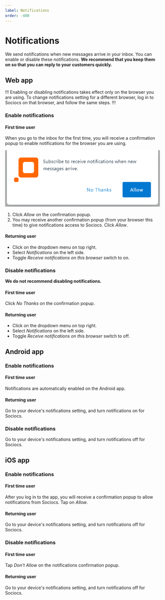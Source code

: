 ```yaml
---
label: Notifications
order: -400
---
```


# Notifications

We send notifications when new messages arrive in your inbox. You can enable or disable these notifications. **We recommend that you keep them on so that you can reply to your customers quickly.**

## Web app

!!!
Enabling or disabling notifications takes effect only on the browser you are using. To change notifications setting for a different browser, log in to Sociocs on that browser, and follow the same steps.
!!!

### Enable notifications

#### First time user

When you go to the inbox for the first time, you will receive a confirmation popup to enable notifications for the browser you are using.

![Notifications popup](/static/images/push-notifications-popup.png "Notifications popup")

1. Click *Allow* on the confirmation popup.
2. You may receive another confirmation popup (from your browser this time) to give notifications access to Sociocs. Click *Allow*.

#### Returning user

- Click on the dropdown menu on top right.
- Select *Notifications* on the left side.
- Toggle *Receive notifications on this browser* switch to on.

### Disable notifications

**We do not recommend disabling notifications.**

#### First time user

Click *No Thanks* on the confirmation popup.

#### Returning user

- Click on the dropdown menu on top right.
- Select *Notifications* on the left side.
- Toggle *Receive notifications on this browser* switch to off.

## Android app

### Enable notifications

#### First time user

Notifications are automatically enabled on the Android app.

#### Returning user

Go to your device's notifications setting, and turn notifications on for Sociocs.

### Disable notifications

Go to your device's notifications setting, and turn notifications off for Sociocs.

## iOS app

### Enable notifications

#### First time user

After you log in to the app, you will receive a confirmation popup to allow notifications from Sociocs. Tap on *Allow*.

#### Returning user

Go to your device's notifications setting, and turn notifications off for Sociocs.

### Disable notifications

#### First time user

Tap *Don't Allow* on the notifications confirmation popup.

#### Returning user

Go to your device's notifications setting, and turn notifications off for Sociocs.
